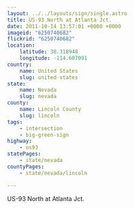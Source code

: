 ```yaml
---
layout: ../../layouts/sign/single.astro
title: US-93 North at Atlanta Jct.
date: 2011-10-14 13:57:01 +0000 +0000
imageid: "6250740682"
flickrid: "6250740682"
location:
    latitude: 38.318948
    longitude: -114.607091
country:
    name: United States
    slug: united-states
state:
    name: Nevada
    slug: nevada
county:
    name: Lincoln County
    slug: lincoln
tags:
    - intersection
    - big-green-sign
highway:
    - us93
statePages:
    - state/nevada
countyPages:
    - state/nevada/lincoln

---
```

US-93 North at Atlanta Jct.